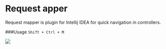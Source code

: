 # Request apper
Request mapper is plugin for Intellij IDEA for quick navigation in controllers.


###Usage
```Shift + Ctrl + M```

![](requestmapper.gif)